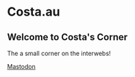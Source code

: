 # Costa.au

## Welcome to Costa's Corner
The a small corner on the interwebs!

<a rel="me" href="https://ioc.exchange/@co5ta"></a>
<a rel="me" href="https://infosec.exchange/@costa">Mastodon</a>
